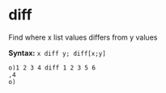 # diff

Find where x list values differs from y values

**Syntax:** ```x diff y; diff[x;y]```

```o
o)1 2 3 4 diff 1 2 3 5 6
,4
o)
```
